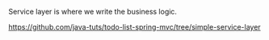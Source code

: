 Service layer is where we write the business logic.

https://github.com/java-tuts/todo-list-spring-mvc/tree/simple-service-layer
